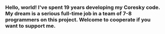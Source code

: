 ### Hello, world! I've spent 19 years developing my Coresky code. My dream is a serious full-time job in a team of 7-8 programmers on this project. Welcome to cooperate if you want to support me.
